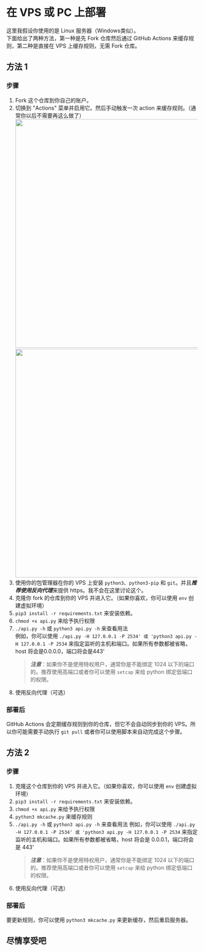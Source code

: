 # 在 VPS 或 PC 上部署
这里我假设你使用的是 Linux 服务器（Windows类似）。  
下面给出了两种方法，第一种是先 Fork 仓库然后通过 GitHub Actions 来缓存规则，第二种是直接在 VPS 上缓存规则，无需 Fork 仓库。  

## 方法 1
### 步骤
1. Fork 这个仓库到你自己的账户。  
2. 切换到 "Actions" 菜单并启用它。然后手动触发一次 action 来缓存规则。（通常你以后不需要再这么做了）
   <img src="https://github.com/SubConv/SubConv/assets/61449208/2653bd8d-3750-4d1d-a587-1d806293239b" width=600rem>  
   <img src="https://github.com/SubConv/SubConv/assets/61449208/e30952b0-4217-4d4b-b922-4ff907d4f45e" width=600rem>    
3. 使用你的包管理器在你的 VPS 上安装 `python3`、`python3-pip` 和 `git`。并且***推荐使用反向代理***来提供 https。我不会在这里讨论这个。  
4. 克隆你 fork 的仓库到你的 VPS 并进入它。（如果你喜欢，你可以使用 `env` 创建虚拟环境）  
5. `pip3 install -r requirements.txt` 来安装依赖。  
6. `chmod +x api.py` 来给予执行权限  
7. `./api.py -h` 或 `python3 api.py -h` 来查看用法  
   例如，你可以使用 `./api.py -H 127.0.0.1 -P 2534' 或 'python3 api.py -H 127.0.0.1 -P 2534` 来指定监听的主机和端口。如果所有参数都被省略，host 将会是0.0.0.0，端口将会是443'  
    > ***注意***：如果你不是使用特权用户，通常你是不能绑定 1024 以下的端口的。推荐使用高端口或者你可以使用 `setcap` 来给 python 绑定低端口的权限。  
8. 使用反向代理（可选）  

### 部署后
GitHub Actions 会定期缓存规则到你的仓库，但它不会自动同步到你的 VPS。所以你可能需要手动执行 `git pull` 或者你可以使用脚本来自动完成这个步骤。  

## 方法 2
### 步骤
1. 克隆这个仓库到你的 VPS 并进入它。（如果你喜欢，你可以使用 `env` 创建虚拟环境）
2. `pip3 install -r requirements.txt` 来安装依赖。
3. `chmod +x api.py` 来给予执行权限
4. `python3 mkcache.py` 来缓存规则
5. `./api.py -h` 或 `python3 api.py -h` 来查看用法
   例如，你可以使用 `./api.py -H 127.0.0.1 -P 2534' 或 'python3 api.py -H 127.0.0.1 -P 2534` 来指定监听的主机和端口。如果所有参数都被省略，host 将会是 0.0.0.1，端口将会是 443'  
    > ***注意***：如果你不是使用特权用户，通常你是不能绑定 1024 以下的端口的。推荐使用高端口或者你可以使用 `setcap` 来给 python 绑定低端口的权限。
6. 使用反向代理（可选）

### 部署后
要更新规则，你可以使用 `python3 mkcache.py` 来更新缓存，然后重启服务器。

## 尽情享受吧
